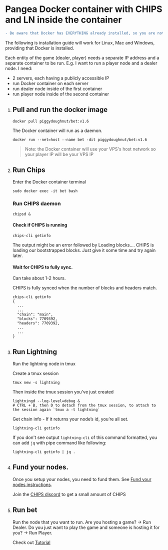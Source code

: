 # Pangea Docker container with CHIPS and LN inside the container


```diff
- Be aware that Docker has EVERYTHING already installed, so you are not installing anything. You are only running things.
```

The following is installation guide will work for Linux, Mac and Windows, providing that Docker is installed.

Each entity of the game (dealer, player) needs a separate IP address and a separate container to be run.
E.g. I want to run a player node and a dealer node. I need:
- 2 servers, each having a publicly accessible IP
- run Docker container on each server
- run dealer node inside of the first container
- run player node inside of the second container

1. ## Pull and run the docker image

    `docker pull piggydoughnut/bet:v1.6`

    The Docker container will run as a daemon.

    `docker run --net=host --name bet -dit piggydoughnut/bet:v1.6`

    > Note: the Docker container will use your VPS's host network so your player IP will be your VPS IP

2. ## Run Chips

    Enter the Docker container terminal

    `sudo docker exec -it bet bash`

   
   ### Run CHIPS daemon

    `chipsd &`

   #### Check if CHIPS is running

    `chips-cli getinfo`

    The output might be an error followed by Loading blocks.... CHIPS is loading our bootstrapped blocks. Just give it some time and try again later. 

   #### Wait for CHIPS to fully sync.

    Can take about 1-2 hours.

    CHIPS is fully synced when the number of blocks and headers match.

    ```
    chips-cli getinfo
    {
      ...
      ...
      "chain": "main",
      "blocks": 7709392,
      "headers": 7709392,
      ...
      ...
    } 
    ```
3. ## Run Lightning

   Run the lightning node in tmux

   Create a tmux session
   ```
   tmux new -s lightning
   ```

   Then inside the tmux session you've just created
   ```
   lightningd --log-level=debug &
   # CTRL + B, then D to detach from the tmux session, to attach to the session again `tmux a -t lightning`
   ```

   Get chain info - If it returns your node’s id, you’re all set.
   ```
   lightning-cli getinfo
   ```

   If you don't see output `lightning-cli` of this command formatted, you can add `jq` with pipe command like following:
   ```
   lightning-cli getinfo | jq .

4. ## Fund your nodes. 
    
    Once you setup your nodes, you need to fund them. See [Fund your nodes instructions](./setup_fund_nodes.md).
    
    Join the [CHIPS discord](https://discord.gg/bcSpzWb) to get a small amount of CHIPS

5. ## Run bet
    
   Run the node that you want to run. Are you hosting a game? -> Run Dealer. Do you just want to play the game and someone is hosting it for you? -> Run Player.

   Check out [Tutorial](https://github.com/chips-blockchain/pangea-poker/blob/dev/tutorial/Tutorial.md)

